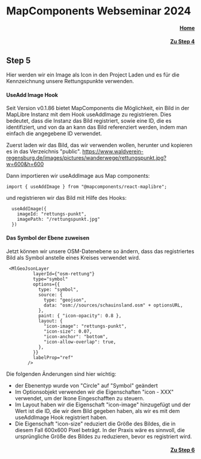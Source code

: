 # MapComponents Webseminar 2024
#### <div align="right"> [Home](https://github.com/mapcomponents/webinar-2024)</div>
#### <div align="right"> [Zu Step 4](https://github.com/mapcomponents/webinar-2024/tree/main/Step4#step-4)</div>

## Step 5

Hier werden wir ein Image als Icon in den Project Laden und es für die Kennzeichnung unsere Rettungspunkte verwenden.

#### UseAdd Image Hook
Seit Version v0.1.86 bietet MapComponents die Möglichkeit, ein Bild in der MapLibre Instanz mit dem Hook useAddImage zu registrieren. Dies bedeutet, dass die Instanz das Bild registriert, sowie eine ID, die es identifiziert, und von da an kann das Bild referenziert werden, indem man einfach die angegebene ID verwendet. 

Zuerst laden wir das Bild, das wir verwenden wollen, herunter und kopieren es in das Verzeichnis "public".
https://www.waldverein-regensburg.de/images/pictures/wanderwege/rettungspunkt.jpg?w=600&h=600

Dann importieren wir useAddImage aus Map components: 

```
import { useAddImage } from "@mapcomponents/react-maplibre"; 
```

und registrieren wir das Bild mit Hilfe des Hooks: 

```
  useAddImage({
    imageId: "rettungs-punkt",
    imagePath: "/rettungspunkt.jpg"
  })

```

#### Das Symbol der Ebene zuweisen
Jetzt können wir unsere OSM-Datenebene so ändern, dass das registriertes Bild als Symbol anstelle eines Kreises verwendet wird. 

```
 <MlGeoJsonLayer
          layerId={"osm-rettung"}
          type="symbol"
          options={{
            type: "symbol",
            source: {
              type: "geojson",
              data: "osm://sources/schauinsland.osm" + optionsURL,
            },
            paint: { "icon-opacity": 0.8 },
            layout: {
              "icon-image": "rettungs-punkt",
              "icon-size": 0.07,
              "icon-anchor": "bottom",             
              "icon-allow-overlap": true,
            },
          }}
          labelProp="ref"          
        />
```

Die folgenden Änderungen sind hier wichtig: 
- der Ebenentyp wurde von "Circle" auf "Symbol" geändert
- Im Optionsobjekt verwenden wir die Eigenschaften "icon - XXX" verwendet, um der Ikone Eingeschafften zu steuern. 
- Im Layout haben wir die Eigenschaft "icon-image" hinzugefügt und der Wert ist die ID, die wir dem Bild gegeben haben, als wir es mit dem useAddImage Hook registriert haben.
- Die Eigenschaft "icon-size" reduziert die Größe des Bildes, die in diesem Fall 600x600 Pixel beträgt. In der Praxis wäre es sinnvoll, die ursprüngliche Größe des Bildes zu reduzieren, bevor es registriert wird. 


#### <div align="right"> [Zu Step 6](https://github.com/mapcomponents/webinar-2024/tree/main/Step6#step-6)</div>

